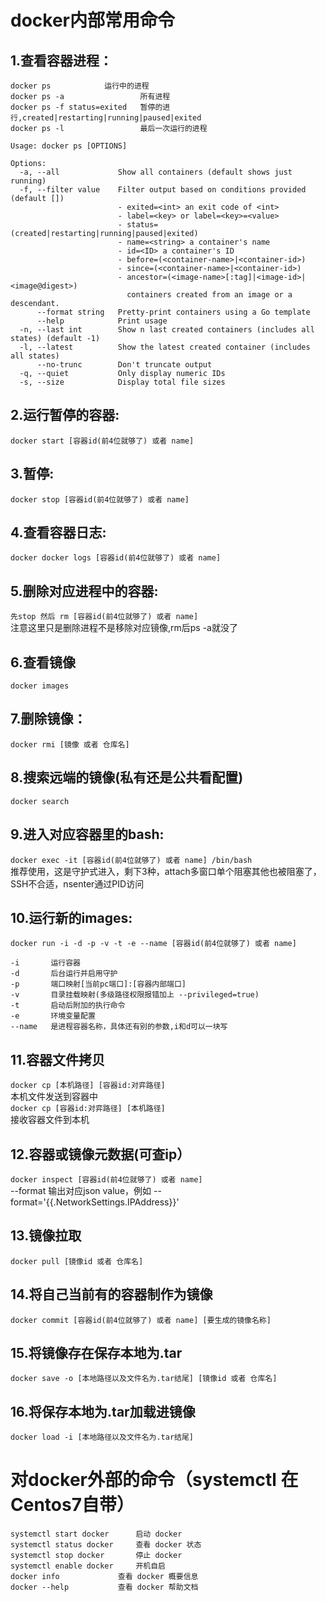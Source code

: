 # docker内部常用命令
## 1.查看容器进程：
```
docker ps		     运行中的进程
docker ps -a                 所有进程
docker ps -f status=exited   暂停的进行,created|restarting|running|paused|exited
docker ps -l                 最后一次运行的进程
```
```
Usage: docker ps [OPTIONS]  

Options:
  -a, --all             Show all containers (default shows just running)
  -f, --filter value    Filter output based on conditions provided (default [])
                        - exited=<int> an exit code of <int>
                        - label=<key> or label=<key>=<value>
                        - status=(created|restarting|running|paused|exited)
                        - name=<string> a container's name
                        - id=<ID> a container's ID
                        - before=(<container-name>|<container-id>)
                        - since=(<container-name>|<container-id>)
                        - ancestor=(<image-name>[:tag]|<image-id>|<image@digest>)
                          containers created from an image or a descendant.
      --format string   Pretty-print containers using a Go template
      --help            Print usage
  -n, --last int        Show n last created containers (includes all states) (default -1)
  -l, --latest          Show the latest created container (includes all states)
      --no-trunc        Don't truncate output
  -q, --quiet           Only display numeric IDs
  -s, --size            Display total file sizes
```
## 2.运行暂停的容器: 
`docker start [容器id(前4位就够了) 或者 name]`
## 3.暂停: 
`docker stop [容器id(前4位就够了) 或者 name]`
## 4.查看容器日志: 
 `docker docker logs [容器id(前4位就够了) 或者 name]`
## 5.删除对应进程中的容器: 
`先stop 然后 rm [容器id(前4位就够了) 或者 name]`   
  注意这里只是删除进程不是移除对应镜像,rm后ps -a就没了
## 6.查看镜像
`docker images`
## 7.删除镜像： 
`docker rmi [镜像 或者 仓库名]`
## 8.搜索远端的镜像(私有还是公共看配置)
`docker search`
## 9.进入对应容器里的bash: 
`docker exec -it [容器id(前4位就够了) 或者 name] /bin/bash`  
推荐使用，这是守护式进入，剩下3种，attach多窗口单个阻塞其他也被阻塞了，SSH不合适，nsenter通过PID访问
## 10.运行新的images: 
`docker run -i -d -p -v -t -e --name [容器id(前4位就够了) 或者 name]`
```
-i       运行容器 
-d       后台运行并启用守护 
-p       端口映射[当前pc端口]:[容器内部端口] 
-v       目录挂载映射(多级路径权限报错加上 --privileged=true) 
-t       启动后附加的执行命令 
-e       环境变量配置 
--name   是进程容器名称，具体还有别的参数,i和d可以一块写
```
## 11.容器文件拷贝
`docker cp [本机路径] [容器id:对弈路径]`  
  本机文件发送到容器中  
`docker cp [容器id:对弈路径] [本机路径]`  
  接收容器文件到本机
## 12.容器或镜像元数据(可查ip）
`docker inspect [容器id(前4位就够了) 或者 name]`  
  --format 输出对应json value，例如 --format='{{.NetworkSettings.IPAddress}}'
## 13.镜像拉取
`docker pull [镜像id 或者 仓库名]`
## 14.将自己当前有的容器制作为镜像
`docker commit [容器id(前4位就够了) 或者 name] [要生成的镜像名称]`
## 15.将镜像存在保存本地为.tar
`docker save -o [本地路径以及文件名为.tar结尾] [镜像id 或者 仓库名] `
## 16.将保存本地为.tar加载进镜像
`docker load -i [本地路径以及文件名为.tar结尾]`
# 对docker外部的命令（systemctl 在Centos7自带）
```
systemctl start docker		启动 docker
systemctl status docker		查看 docker 状态
systemctl stop docker		停止 docker
systemctl enable docker		开机自启
docker info 			查看 docker 概要信息
docker --help			查看 docker 帮助文档
```
